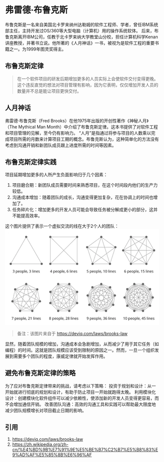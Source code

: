 # 弗雷德·布鲁克斯
布鲁克斯是一名来自美国北卡罗来纳州达勒姆的软件工程师、学者，曾任IBM系统部主任，主持开发过OS/360等大型电脑（计算机）用的操作系统软体。
后来，布鲁克斯离开IBM公司，任教于北卡罗来纳大学教堂山分校，担任计算机科学Kenan讲座教授，并著书立说。他所著的《人月神话》一书，被视为是软件工程的重要书籍之一。为1999年图灵奖得主。
## 布鲁克斯定律
> 在一个软件项目的研发后期增加更多的人员实际上会使软件交付变得更晚。这个违反直觉的想法对项目管理有影响，因为它表明，仅仅增加开发人员的数量并不总是能让项目更快交付。
## 人月神话
弗雷德·布鲁克斯（Fred Brooks）在他1975年出版的开创性著作《神秘人月》（The Mythical Man Month）中介绍了布鲁克斯定律。这本书提供了对软件工程和项目管理的见解，至今仍有影响力。
“人月”是指通过将参与项目的人数乘以完成项目所需的月数来计算项目工期的概念。布鲁克斯认为，这种简单化的方法没有考虑到沟通开销和新团队成员跟上进度所需的时间等因素。
## 布鲁克斯定律实践
项目延期增加更多的人所产生负面影响归于几个因素：
1. 项目磨合期：新团队成员需要时间来熟悉项目，在这个时间段内他们的生产力较低。
2. 沟通成本增加：随着团队的成长，沟通变得更加复杂，花在协调上的时间也增加了。
3. 任务碎片化：增加更多的开发人员可能会导致任务被分解成更小的部分，这并不能提高效率。 

这个图片提供了表示一个虚拟交流的线在大于2个人的团队：
![this is image](https://github.com/bingbing-gui/dotnet-guide/blob/main/Laws/Images/Brooks's%20Law.jpg)
> 备注：该图片来自于 https://deviq.com/laws/brooks-law

显然，随着团队规模的增加，沟通成本会急剧增加，从而减少了用于其它任务（如编程）的时间。这就是团队规模应该受到限制的原因之一。然而，一旦一个组织发展到需要多个团队的程度，康威定律就开始发挥作用。
## 避免布鲁克斯定律的策略

为了应对布鲁克斯定律带来的挑战，请考虑以下策略：
投资于规划和设计：从一开始就进行彻底的规划和设计，有助于防止项目一开始就跑得太晚。
利用模块化设计：创建模块化软件组件可以减少依赖性，使添加新的开发人员变得更容易，而不会增加通信开销。
改善团队沟通：高效的沟通工具和实践可以帮助最大限度地减少团队规模增长对项目截止日期的影响。
## 引用
1. https://deviq.com/laws/brooks-law
2. https://zh.wikipedia.org/zh-cn/%E4%BD%9B%E7%91%9E%E5%BE%B7%C2%B7%E5%B8%83%E9%AD%AF%E5%85%8B%E6%96%AF

